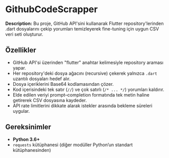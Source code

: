 # GithubCodeScrapper

**Description:** Bu proje, GitHub API'sini kullanarak Flutter repository'lerinden .dart dosyalarını çekip yorumları temizleyerek fine-tuning için uygun CSV veri seti oluşturur.

## Özellikler
- GitHub API'si üzerinden "flutter" anahtar kelimesiyle repository araması yapar.
- Her repository'deki dosya ağacını (recursive) çekerek yalnızca `.dart` uzantılı dosyaları hedef alır.
- Dosya içeriklerini Base64 kodlamasından çözer.
- Kod içerisindeki tek satır (`//`) ve çok satırlı (`/* ... */`) yorumları kaldırır.
- Elde edilen veriyi prompt–completion formatında tek metin haline getirerek CSV dosyasına kaydeder.
- API rate limitlerini dikkate alarak istekler arasında bekleme süreleri uygular.

## Gereksinimler
- **Python 3.6+**
- `requests` kütüphanesi (diğer modüller Python’un standart kütüphanesinden)

